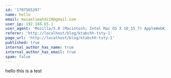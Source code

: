 ```yaml
---
id: '1707565297'
name: hello
email: masaelimahdi10@gmail.com
user_ip: 192.168.65.1
user_agent: 'Mozilla/5.0 (Macintosh; Intel Mac OS X 10_15_7) AppleWebKit/537.36 (KHTML, like Gecko) Chrome/121.0.0.0 Safari/537.36'
referer: 'http://localhost/blog/ktabchh-tsty-1'
page_url: 'http://localhost/blog/ktabchh-tsty-1'
published: true
internal_author_has_name: true
internal_author_has_email: true
spam: false
---
```

hello this is a test